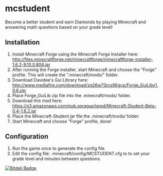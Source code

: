 mcstudent
=========

Become a better student and earn Diamonds by playing Minecraft and answering math questions based on your grade level!

Installation
-------------------
1. Install Minecraft Forge using the Minecraft Forge Installer here: 
       http://files.minecraftforge.net/minecraftforge/minecraftforge-installer-1.6.2-9.10.0.804.jar
2. After running the Forge installer, start Minecraft and choose the "Forge" profile. This will create the ".minecraft/mods/" folder.
3. Download Davidee's Gui Library here: 
       http://www.mediafire.com/download/zq26w73rcs96gcp/Forge_GuiLibv1.0.6.zip
4. Place Forge_GuiLib zip file into the .minecraft/mods/ folder.
5. Download this mod here: 
       https://s3.amazonaws.com/pub.sprague/jared/Minecraft-Student-Beta-0.4-1.6.2.jar
6. Place the Minecraft-Student jar file the .minecraft/mods/ folder. 
7. Start Minecraft and choose "Forge" profile, done!

Configuration
-------------------
1. Run the game once to generate the config file.
2. Edit the config file: .minecraft/config/MCSTUDENT.cfg to to set your grade level and minutes between questions.


[![Bitdeli Badge](https://d2weczhvl823v0.cloudfront.net/Jared-Sprague/mcstudent/trend.png)](https://bitdeli.com/free "Bitdeli Badge")

